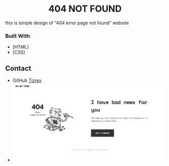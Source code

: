 <h1 align="center">404 NOT FOUND</h1>

this is simple design of "404 error page not found" website

### Built With

- [HTML]
- [CSS]

## Contact

- GitHub [Tizrex](https://github.com/Tizrex)
- ![404 ](error.png)
